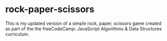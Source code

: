# rock-paper-scissors
This is my updated version of a simple rock, paper, scissors game created as part of the the freeCodeCamp: JavaScript Algorithms &amp; Data Structures curriculum. 
